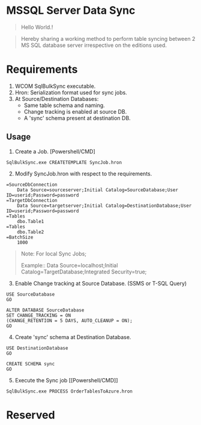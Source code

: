 
# MSSQL Server Data Sync

>Hello World.!

>Hereby sharing a working method to perform table syncing between 2 MS SQL database server irrespective on the editions used.


# Requirements

 1. WCOM SqlBulkSync executable.
 2. Hron: Serialization format used for sync jobs.
 3. At Source/Destination Databases:
	* Same table schema and naming.
	* Change tracking is enabled at source DB.
	* A 'sync' schema present at destination DB.


## Usage

1. Create a Job. [Powershell/CMD]

```
SqlBulkSync.exe CREATETEMPLATE SyncJob.hron
```
2. Modify  SyncJob.hron with respect to the requirements.
```  
=SourceDbConnection
    Data Source=sourceserver;Initial Catalog=SourceDatabase;User ID=userid;Password=password
=TargetDbConnection
    Data Source=targetserver;Initial Catalog=DestinationDatabase;User ID=userid;Password=password
=Tables
    dbo.Table1
=Tables
    dbo.Table2
=BatchSize
    1000
``` 
>Note: For local Sync Jobs;
>
>Example:: Data Source=localhost;Initial Catalog=TargetDatabase;Integrated Security=true;

3. Enable Change tracking at Source Database. (SSMS or T-SQL Query)
```
USE SourceDatabase
GO 

ALTER DATABASE SourceDatabase 
SET CHANGE_TRACKING = ON
(CHANGE_RETENTION = 5 DAYS, AUTO_CLEANUP = ON); 
GO
```
4. Create 'sync'  schema at Destination Database.
```
USE DestinationDatabase
GO
   
CREATE SCHEMA sync 
GO
```
5. Execute the Sync job [[Powershell/CMD]]
```
SqlBulkSync.exe PROCESS OrderTablesToAzure.hron
```

# Reserved

